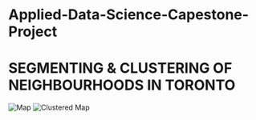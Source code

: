 # Applied-Data-Science-Capestone-Project
# SEGMENTING & CLUSTERING OF NEIGHBOURHOODS IN TORONTO
![Map](https://user-images.githubusercontent.com/88282345/127787109-397c7e97-2fd1-4fed-a45d-828b526bc004.JPG)
![Clustered Map](https://user-images.githubusercontent.com/88282345/127787158-74a00592-0c16-492c-8d04-79550cfbaeb1.JPG)
